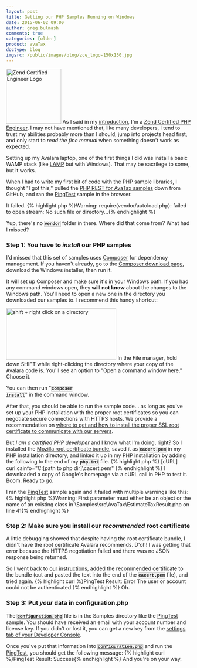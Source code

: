 ```yaml
---
layout: post
title: Getting our PHP Samples Running on Windows
date: 2015-06-02 09:00
author: greg.bulmash
comments: true
categories: [older]
product: avaTax
doctype: blog
imgsrc: /public/images/blog/zce_logo-150x150.jpg
---
```

<img src="/public/images/blog/zce_logo-150x150.jpg" alt="Zend Certified Engineer Logo" width="150" height="150" /> As I said in my <a href="/blog/2015/05/05/subject-so-much-new-we-cant-even-was-because-awesome">introduction</a>, I'm a <a href="http://www.zend.com/en/services/certification/php-5-certification">Zend Certified PHP Engineer</a>. I may not have mentioned that, like many developers, I tend to trust my abilities probably more than I should, jump into projects head first, and only start to <i>read the fine manual</i> when something doesn't work as expected.

Setting up my Avalara laptop, one of the first things I did was install a basic WAMP stack (like <a href="http://en.wikipedia.org/wiki/LAMP_(software_bundle)">LAMP</a> but with Windows). That may be sacrilege to some, but it works.

When I had to write my first bit of code with the PHP sample libraries, I thought "I got this," pulled the <a href="https://github.com/avadev/AvaTax-Calc-REST-PHP/">PHP REST for AvaTax samples</a> down from GitHub, and ran the <a href="https://github.com/avadev/AvaTax-Calc-REST-PHP/blob/master/Samples/PingTest.php">PingTest</a> sample in the browser.

It failed.
{% highlight php %}Warning: require(vendor/autoload.php): failed to open stream: No such file or directory...{% endhighlight %}

Yup, there's no <code style="font-family: Courier, Courier New; font-size: 12px; font-weight: bold; background-color: #f0f0f0; border: 1px solid #bbb;">vendor</code> folder in there. Where did that come from? What had I missed?
<h3>Step 1: You have to <i>install</i> our PHP samples</h3>
I'd missed that this set of samples uses <a href="https://getcomposer.org/">Composer</a> for dependency management. If you haven't already, go to the <a href="https://getcomposer.org/download/">Composer download page</a>, download the Windows installer, then run it.

It will set up Composer and make sure it's in your Windows path. If you had any command windows open, they <strong>will not know</strong> about the changes to the Windows path. You'll need to open a new one in the directory you downloaded our samples to. I recommend this handy shortcut:

<img src="/public/images/blog/rightshiftclick-300x141.jpg" alt="shift + right click on a directory" width="300" height="141" /> In the File manager, hold down SHIFT while right-clicking the directory where your copy of the Avalara code is. You'll see an option to "Open a command window here." Choose it.

You can then run "<code style="font-family: Courier, Courier New; font-size: 12px; font-weight: bold; background-color: #f0f0f0; border: 1px solid #bbb;">composer install</code>" in the command window.

After that, you should be able to run the sample code... as long as you've set up your PHP installation with the proper root certificates so you can negotiate secure connections with HTTPS hosts. We provide a recommendation on <a href="/avatax/ssl-certificates">where to get and how to install the proper SSL root certificate to communicate with our servers</a>.

But <em>I am a certified PHP developer</em> and I know what I'm doing, right? So I installed the <a href="http://curl.haxx.se/ca/cacert.pem">Mozilla root certificate bundle</a>, saved it as <code style="font-family: Courier, Courier New; font-size: 12px; font-weight: bold; background-color: #f0f0f0; border: 1px solid #bbb;">cacert.pem</code> in my PHP installation directory, and linked it up in my PHP installation by adding the following to the end of my <code style="font-family: Courier, Courier New; font-size: 12px; font-weight: bold; background-color: #f0f0f0; border: 1px solid #bbb;">php.ini</code> file.
{% highlight php %}
[cURL]
curl.cainfo="C:\[path to php dir]\cacert.pem"
{% endhighlight %}
I downloaded a copy of Google's homepage via a cURL call in PHP to test it. Boom. Ready to go.

I ran the <a href="https://github.com/avadev/AvaTax-Calc-REST-PHP/blob/master/Samples/PingTest.php">PingTest</a> sample again and it failed with multiple warnings like this:
{% highlight php %}Warning: First parameter must either be an object or the name of an existing class in \Samples\src\AvaTax\EstimateTaxResult.php on line 41{% endhighlight %}
<h3>Step 2: Make sure you install our <i>recommended</i> root certificate</h3>
A little debugging showed that despite having the root certificate bundle, I didn't have the root certificate Avalara recommends. D'oh! I was getting that error because the HTTPS negotiation failed and there was no JSON response being returned.

So I went back to <a href="/avatax/ssl-certificates">our instructions</a>, added the recommended certificate to the bundle (cut and pasted the text into the end of the <code style="font-family: Courier, Courier New; font-size: 12px; font-weight: bold; background-color: #f0f0f0; border: 1px solid #bbb;">cacert.pem</code> file), and tried again.
{% highlight curl %}PingTest Result: Error The user or account could not be authenticated.{% endhighlight %}
Oh.
<h3>Step 3: Put <i>your</i> data in configuration.php</h3>
The <a style="font-family: Courier, Courier New; font-size: 12px; font-weight: bold; background-color: #f0f0f0; border: 1px solid #bbb;" href="https://github.com/avadev/AvaTax-Calc-REST-PHP/blob/master/Samples/configuration.php">configuration.php</a> file is in the Samples directory like the <a href="https://github.com/avadev/AvaTax-Calc-REST-PHP/blob/master/Samples/PingTest.php">PingTest</a> sample. You should have received an email with your account number and license key. If you didn't or lost it, you can get a new key from the <a href="https://admin-development.avalara.net/AvaTax/Options/OptionsHome.aspx">settings tab of your Developer Console</a>.

Once you've put that information into <a style="font-family: Courier, Courier New; font-size: 12px; font-weight: bold; background-color: #f0f0f0; border: 1px solid #bbb;" href="https://github.com/avadev/AvaTax-Calc-REST-PHP/blob/master/Samples/configuration.php">configuration.php</a> and run the <a href="https://github.com/avadev/AvaTax-Calc-REST-PHP/blob/master/Samples/PingTest.php">PingTest</a>, you should get the following message:
{% highlight curl %}PingTest Result: Success{% endhighlight %}
And you're on your way.
